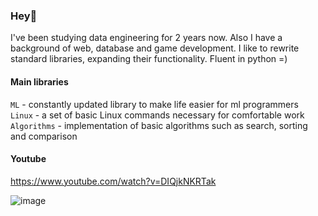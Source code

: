 ### Hey🤟

I've been studying data engineering for 2 years now. Also I have a background of web, database and game development. I like to rewrite standard libraries, expanding their functionality. Fluent in python =)   


#### Main libraries

`ML` - constantly updated library to make life easier for ml programmers   
`Linux` - a set of basic Linux commands necessary for comfortable work   
`Algorithms` - implementation of basic algorithms such as search, sorting and comparison    


#### Youtube 

https://www.youtube.com/watch?v=DIQjkNKRTak 

![image](https://user-images.githubusercontent.com/83712099/217016427-a91613ac-14e2-4649-aca5-2174973df8e3.png)
